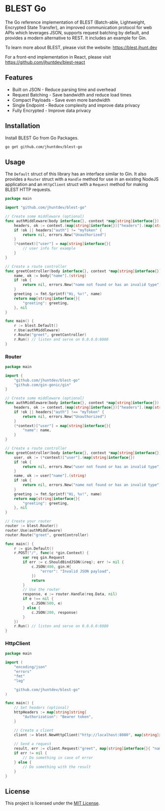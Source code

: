 # BLEST Go

The Go reference implementation of BLEST (Batch-able, Lightweight, Encrypted State Transfer), an improved communication protocol for web APIs which leverages JSON, supports request batching by default, and provides a modern alternative to REST. It includes an example for Gin.

To learn more about BLEST, please visit the website: https://blest.jhunt.dev

For a front-end implementation in React, please visit https://github.com/jhuntdev/blest-react

## Features

- Built on JSON - Reduce parsing time and overhead
- Request Batching - Save bandwidth and reduce load times
- Compact Payloads - Save even more bandwidth
- Single Endpoint - Reduce complexity and improve data privacy
- Fully Encrypted - Improve data privacy

## Installation

Install BLEST Go from Go Packages.

```bash
go get github.com/jhuntdev/blest-go
```

## Usage

The `Default` struct of this library has an interface similar to Gin. It also provides a `Router` struct with a `Handle` method for use in an existing NodeJS application and an `HttpClient` struct with a `Request` method for making BLEST HTTP requests.

```go
package main

import "github.com/jhuntdev/blest-go"

// Create some middleware (optional)
func authMiddleware(body interface{}, context *map[string]interface{}) {
	headers, ok := context.(map[string]interface{})["headers"].(map[string]interface{})
	if !ok || headers["auth"] != "myToken" {
		return nil, errors.New("Unauthorized")
	}
	(*context)["user"] = map[string]interface{}{
		// user info for example
	}
}

// Create a route controller
func greetController(body interface{}, context *map[string]interface{}) (interface{}, error) {
	name, ok := body["name"].(string)
	if !ok {
		return nil, errors.New("name not found or has an invalid type")
	}
	greeting := fmt.Sprintf("Hi, %v!", name)
	return map[string]interface{}{
		"greeting": greeting,
	}, nil
}

func main() {
	r := blest.Default()
	r.Use(authMiddleware)
	r.Route("greet", greetController)
	r.Run() // listen and serve on 0.0.0.0:8080
}
```

### Router

```go
package main

import {
	"github.com/jhuntdev/blest-go"
	"github.com/gin-gonic/gin"
}

// Create some middleware (optional)
func authMiddleware(body interface{}, context *map[string]interface{}) {
	headers, ok := context.(map[string]interface{})["headers"].(map[string]interface{})
	if !ok || headers["auth"] !== "myToken" {
		return nil, errors.New("Unauthorized")
	}
	(*context)["user"] = map[string]interface{}{
		"name": name,
	}
}

// Create a route controller
func greetController(body interface{}, context *map[string]interface{}) (interface{}, error) {
	user, ok := (*context)["user"].(map[string]interface{})
	if !ok {
		return nil, errors.New("user not found or has an invalid type")
	}
	name, ok := user["name"].(string)
	if !ok {
		return nil, errors.New("name not found or has an invalid type")
	}
	greeting := fmt.Sprintf("Hi, %v!", name)
	return map[string]interface{}{
		"greeting": greeting,
	}, nil
}

// Create your router
router := blest.Router()
router.Use(authMiddleware)
router.Route("greet", greetController)

func main() {
	r := gin.Default()
	r.POST("/", func(c *gin.Context) {
		var req gin.Request
		if err := c.ShouldBindJSON(&req); err != nil {
			c.JSON(400, gin.H{
				"error": "Invalid JSON payload",
			})
			return
		}
		// Use the router
		response, e := router.Handle(req.Data, nil)
		if e !== nil {
			c.JSON(500, e)
		} else {
			c.JSON(200, response)
		}
	})
	r.Run() // listen and serve on 0.0.0.0:8080
}
```

### HttpClient

```go
package main

import (
	"encoding/json"
	"errors"
	"fmt"
	"log"

	"github.com/jhuntdev/blest-go"
)

func main() {
	// Set headers (optional)
	httpHeaders := map[string]string{
		"Authorization": "Bearer token",
	}

	// Create a client
	client := blest.NewHttpClient("http://localhost:8080", map[string]interface{}{"httpHeaders": httpHeaders})
	
	// Send a request
	result, err := client.Request("greet", map[string]interface{}{ "name": "Steve" }, map[string]interface{}{"auth": "myToken"})
	if err != nil {
		// Do something in case of error
	} else {
		// Do something with the result
	}
}
```

## License

This project is licensed under the [MIT License](LICENSE).